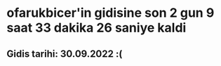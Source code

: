 # ofarukbicer'in gidisine son 2 gun 9 saat 33 dakika 26 saniye kaldi

## Gidis tarihi: 30.09.2022 :(